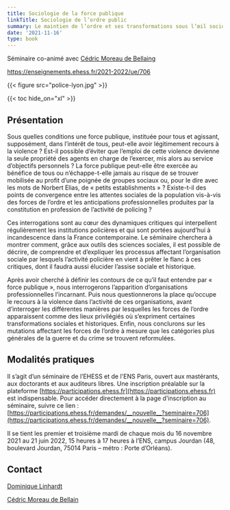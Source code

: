 ```yaml
---
title: Sociologie de la force publique
linkTitle: Sociologie de l’ordre public
summary: Le maintien de l’ordre et ses transformations sous l’œil sociologique.
date: '2021-11-16'
type: book
---
```


Séminaire co-animé avec [Cédric Moreau de Bellaing](https://lier-fyt.ehess.fr/membres/cedric-moreau-de-bellaing)

https://enseignements.ehess.fr/2021-2022/ue/706

{{< figure src="police-lyon.jpg" >}}

{{< toc hide_on="xl" >}}

## Présentation



Sous quelles conditions une force publique, instituée pour tous et agissant, supposément, dans l’intérêt de tous, peut-elle avoir légitimement recours à la violence ? Est-il possible d’éviter que l’emploi de cette violence devienne la seule propriété des agents en charge de l’exercer, mis alors au service d’objectifs personnels ? La force publique peut-elle être exercée au bénéfice de tous ou n’échappe-t-elle jamais au risque de se trouver mobilisée au profit d’une poignée de groupes sociaux ou, pour le dire avec les mots de Norbert Elias, de « petits establishments » ? Existe-t-il des points de convergence entre les attentes sociales de la population vis-à-vis des forces de l’ordre et les anticipations professionnelles produites par la constitution en profession de l’activité de policing ?

Ces interrogations sont au cœur des dynamiques critiques qui interpellent régulièrement les institutions policières et qui sont portées aujourd’hui à incandescence dans la France contemporaine. Le séminaire cherchera à montrer comment, grâce aux outils des sciences sociales, il est possible de décrire, de comprendre et d’expliquer les processus affectant l’organisation sociale par lesquels l’activité policière en vient à prêter le flanc à ces critiques, dont il faudra aussi élucider l’assise sociale et historique.

Après avoir cherché à définir les contours de ce qu’il faut entendre par « force publique », nous interrogerons l’apparition d’organisations professionnelles l’incarnant. Puis nous questionnerons la place qu’occupe le recours à la violence dans l’activité de ces organisations, avant d’interroger les différentes manières par lesquelles les forces de l’ordre apparaissent comme des lieux privilégiés où s’expriment certaines transformations sociales et historiques. Enfin, nous conclurons sur les mutations affectant les forces de l’ordre à mesure que les catégories plus générales de la guerre et du crime se trouvent reformulées.

## Modalités pratiques

Il s’agit d’un séminaire de l’EHESS et de l'ENS Paris, ouvert aux mastérants, aux doctorants et aux auditeurs libres. Une inscription préalable sur la plateforme [https://participations.ehess.fr](https://participations.ehess.fr) est indispensable. Pour accéder directement à la page d’inscription au séminaire, suivre ce lien : [https://participations.ehess.fr/demandes/__nouvelle__?seminaire=706](https://participations.ehess.fr/demandes/__nouvelle__?seminaire=706).

Il se tient les premier et troisième mardi de chaque mois du 16 novembre 2021 au 21 juin 2022, 15 heures à 17 heures à l’ENS, campus Jourdan (48, boulevard Jourdan, 75014 Paris – métro : Porte d’Orléans).

## Contact

[Dominique Linhardt](mailto:dominique.linhardt@ehess.fr)

[Cédric Moreau de Bellain](mailto:cedric.moreau.de.bellaing@ens.psl.eu)